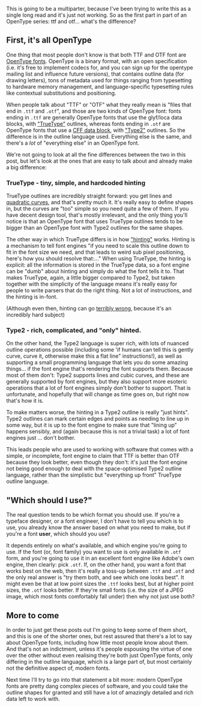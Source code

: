 This is going to be a multiparter, because I've been trying to write this as a single long read and it's just not working. So as the first part in part of an OpenType series: ttf and otf... what's the difference?

## First, it's all OpenType

One thing that most people don't know is that both TTF and OTF font are [OpenType fonts](https://www.microsoft.com/typography/otspec/). OpenType is a binary format, with an open specification (i.e. it's free to implement codecs for, and you can sign up for the opentype mailing list and influence future versions), that contains outline data (for drawing letters), tons of metadata used for things ranging from typesetting to hardware memory management, and language-specific typesetting rules like contextual substitutions and positioning. 

When people talk about "TTF" or "OTF" what they really mean is "files that end in `.ttf` and `.otf`", and those are two kinds of OpenType font: fonts ending in `.ttf` are generally OpenType fonts that use the glyf/loca data blocks, with ["TrueType"](https://www.microsoft.com/en-us/Typography/SpecificationsOverview.aspx) outlines, whereas fonts ending in `.otf` are OpenType fonts that use a [CFF data block](https://partners.adobe.com/public/developer/en/font/5176.CFF.pdf), with ["Type2"](https://partners.adobe.com/public/developer/en/font/5177.Type2.pdf) outlines. So the difference is in the outline language used. Everything else is the same, and there's a *lot* of "everything else" in an OpenType font.

We're not going to look at all the fine differences between the two in this post, but let's look at the ones that are easy to talk about and already make a big difference:

### TrueType - tiny, simple, and hardcoded hinting

TrueType outlines are incredibly straight forward: you get lines and [quadratic curves](http://pomax.github.io/bezierinfo/#introduction), and that's pretty much it. It's really easy to define shapes in, but the curves are "too" simple so you need quite a few of them. If you have decent design tool, that's mostly irrelevant, and the only thing you'll notice is that an OpenType font that uses TrueType outlines tends to be bigger than an OpenType font with Type2 outlines for the same shapes.

The other way in which TrueType differs is in how ["hinting"](https://www.typotheque.com/articles/hinting) works. Hinting is a mechanism to tell font engines "if you need to scale this outline down to fit in the font size we need, and that leads to weird sub pixel positioning, here's how you should resolve that:..." When using TrueType, the hinting is explicit: all the information is stored in the TrueType data, so a font engine can be "dumb" about hinting and simply do what the font tells it to. That makes TrueType, again, a little bigger compared to Type2, but taken together with the simplicity of the language means it's really easy for people to write parsers that do the right thing. Not a lot of instructions, and the hinting is in-font.

(Although even then, hinting can go [terribly wrong](http://www.rastertragedy.com/), because it's an incredibly hard subject)

### Type2 - rich, complicated, and "only" hinted.

On the other hand, the Type2 language is super rich, with lots of nuanced outline operations possible (including some 'if humans can tell this is gently curve, curve it, otherwise make this a flat line" instructions!), as well as supporting a small programming language that lets you do some amazing things... if the font engine that's rendering the font supports them. Because most of them don't: Type2 supports lines and cubic curves, and these are generally supported by font engines, but they also support more esoteric operations that a lot of font engines simply don't bother to support. That is unfortunate, and hopefully that will change as time goes on, but right now that's how it is.

To make matters worse, the hinting in a Type2 outline is really "just hints". Type2 outlines can mark certain edges and points as needing to line up in some way, but it is up to the font engine to make sure that "lining up" happens sensibly, and (again because this is not a trivial task) a lot of font engines just ... don't bother.

This leads people who are used to working with software that comes with a simple, or incomplete, font engine to claim that TTF is better than OTF because they look better, even though they don't: it's just the font engine not being good enough to deal with the space-optimised Type2 outline language, rather than the simplistic but "everything up front" TrueType outline language.

## "Which should I use?"

The real question tends to be which format you should use. If you're  a typeface designer, or a font engineer, I don't have to tell you which is to use, you already know the answer based on what you need to make, but if you're a font **user**, which should you use? 

It depends entirely on what's available, and which engine you're going to use. If the font (or, font family) you want to use is only available in `.otf` form, and you're going to use it in an excellent font engine like Adobe's own engine, then clearly: pick `.otf`. If, on the other hand, you want a font that works best on the web, then it's really a toss-up between `.ttf` and `.otf` and the only real answer is "try them both, and see which one looks best". It might even be that at low point sizes the `.ttf` looks best, but at higher point sizes, the `.otf` looks better. If they're small fonts (i.e. the size of a JPEG image, which most fonts comfortably fall under) then why not just use both?

## More to come

In order to just get these posts out I'm going to keep some of them short, and this is one of the shorter ones, but rest assured that there's a lot to say about OpenType fonts, including how little most people know about them. And that's not an indictment, unless it's people espousing the virtue of one over the other without even realising they're both just OpenType fonts, only differing in the outline language, which is a large part of, but most certainly not the definitive aspect of, modern fonts.

Next time I'll try to go into that statement a bit more: modern OpenType fonts are pretty dang complex pieces of software, and you could take the outline shapes for granted and still have a lot of amazingly detailed and rich data left to work with.